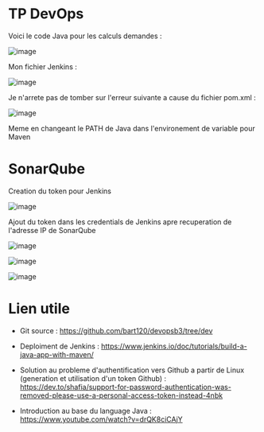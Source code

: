 
# TP DevOps

Voici le code Java pour les calculs demandes : 

![image](https://github.com/Temp1032/exam/assets/146944169/0c4b31a2-9618-4117-9371-49ca953fac29)

Mon fichier Jenkins :

![image](https://github.com/Temp1032/exam/assets/146944169/2c92e58b-7888-4098-be13-a053c8209b17)


Je n'arrete pas de tomber sur l'erreur suivante a cause du fichier pom.xml : 

![image](https://github.com/Temp1032/exam/assets/146944169/d6d907f3-3430-42ed-b42f-1e843998a381)

Meme en changeant le PATH de Java dans l'environement de variable pour Maven

# SonarQube 

Creation du token pour Jenkins

![image](https://github.com/Temp1032/exam/assets/146944169/df15dc65-88b1-4eb0-be3b-61869967a7ad)

Ajout du token dans les credentials de Jenkins apre recuperation de l'adresse IP de SonarQube

![image](https://github.com/Temp1032/exam/assets/146944169/c4b0e3b9-2533-470e-900c-5ca1ae3639db)

![image](https://github.com/Temp1032/exam/assets/146944169/463fb5df-1fe1-40c5-a4d2-e7c6ff7d4694)



![image](https://github.com/Temp1032/exam/assets/146944169/50311165-3572-434c-a9cf-7d4b5caa48fc)


# Lien utile 

 - Git source : https://github.com/bart120/devopsb3/tree/dev

 - Deploiment de Jenkins : https://www.jenkins.io/doc/tutorials/build-a-java-app-with-maven/

 - Solution au probleme d'authentification vers Github a partir de Linux (generation et utilisation d'un token Github) : https://dev.to/shafia/support-for-password-authentication-was-removed-please-use-a-personal-access-token-instead-4nbk

 - Introduction au base du language Java : https://www.youtube.com/watch?v=drQK8ciCAjY
